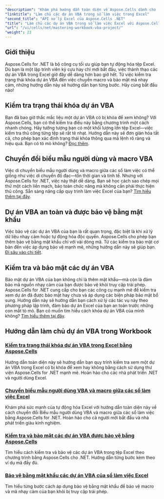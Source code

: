 ```yaml
---
"description": "Khám phá hướng dẫn toàn diện về Aspose.Cells dành cho .NET để nắm vững các thao tác kiểm tra trạng thái khóa dự án VBA trong Excel, chuyển biểu mẫu người dùng và bảo vệ dự án VBA."
"linktitle": "Làm chủ các dự án VBA trong sổ làm việc trong Excel"
"second_title": "API xử lý Excel của Aspose.Cells .NET"
"title": "Làm chủ các dự án VBA trong sổ làm việc Excel với Aspose.Cells"
"url": "/vi/cells/net/mastering-workbook-vba-project/"
"weight": 23
---
```


## Giới thiệu

Aspose.Cells for .NET là bộ công cụ tối ưu giúp bạn tự động hóa tệp Excel. Dù bạn là một lập trình viên kỳ cựu hay chỉ mới bắt đầu, việc thành thạo các dự án VBA trong Excel giờ đây dễ dàng hơn bao giờ hết. Từ việc kiểm tra trạng thái khóa dự án VBA đến việc chuyển macro và bảo mật mã nhạy cảm, những hướng dẫn này sẽ hướng dẫn bạn từng bước. Hãy cùng bắt đầu nào!

## Kiểm tra trạng thái khóa dự án VBA

Bạn đã bao giờ thắc mắc liệu một dự án VBA có bị khóa để xem không? Với Aspose.Cells, bạn có thể kiểm tra điều này bằng chương trình một cách nhanh chóng. Hãy tưởng tượng bạn có một khối lượng lớn tệp Excel—việc kiểm tra thủ công từng tệp sẽ rất tẻ nhạt. Hướng dẫn này sẽ đơn giản hóa tất cả, cho phép bạn xác định trạng thái khóa thông qua mã lệnh rõ ràng và hiệu quả. Bạn có tò mò không? [Đọc thêm](./check-vba-project-lock-status/).

## Chuyển đổi biểu mẫu người dùng và macro VBA

Việc di chuyển biểu mẫu người dùng và macro giữa các sổ làm việc có thể giống như việc di chuyển đồ đạc—tốn thời gian và tinh tế. Nhưng với Aspose.Cells for .NET, việc này thật dễ dàng. Bạn sẽ học cách sao chép mọi thứ một cách liền mạch, bảo toàn chức năng mà không cần phải thực hiện thủ công. Sẵn sàng nâng cấp quy trình làm việc Excel của bạn? [Tìm hiểu thêm tại đây](./transfer-vba-user-form-and-macro/).

## Dự án VBA an toàn và được bảo vệ bằng mật khẩu

Việc bảo vệ các dự án VBA của bạn là rất quan trọng, đặc biệt là khi xử lý dữ liệu nhạy cảm hoặc tự động hóa độc quyền. Aspose.Cells cho phép bạn thêm bảo vệ bằng mật khẩu chỉ với vài dòng mã. Từ các kiểm tra bảo mật cơ bản đến việc áp dụng bảo vệ mạnh mẽ, những hướng dẫn này sẽ giúp bạn. [Đi sâu vào chi tiết](./password-protect-vba-projects/).

## Kiểm tra và bảo mật các dự án VBA

Bảo mật dự án VBA của bạn không chỉ là thêm mật khẩu—mà còn là đảm bảo mã nguồn nhạy cảm của bạn được bảo vệ khỏi truy cập trái phép. Aspose.Cells for .NET cung cấp cho bạn các công cụ mạnh mẽ để kiểm tra xem dự án đã được bảo mật hay chưa và áp dụng các biện pháp bảo mật bổ sung. Hướng dẫn này sẽ hướng dẫn bạn cách xử lý các tác vụ này theo phương pháp lập trình, đảm bảo dự án Excel của bạn an toàn trước những con mắt tò mò. Bạn có muốn tìm hiểu cách khóa dự án VBA của mình không? [Tìm hiểu thêm tại đây](./check-and-secure-vba-projects-is-protected/).

## Hướng dẫn làm chủ dự án VBA trong Workbook
### [Kiểm tra trạng thái khóa dự án VBA trong Excel bằng Aspose.Cells](./check-vba-project-lock-status/)
Hướng dẫn toàn diện này sẽ hướng dẫn bạn quy trình kiểm tra xem một dự án VBA trong Excel có bị khóa để xem hay không bằng cách sử dụng thư viện Aspose.Cells for .NET mạnh mẽ. Hoàn hảo cho các nhà phát triển .NET và người dùng Excel.
### [Chuyển biểu mẫu người dùng VBA và macro giữa các sổ làm việc Excel](./transfer-vba-user-form-and-macro/)
Khám phá sức mạnh của tự động hóa Excel với hướng dẫn toàn diện này về cách chuyển đổi Biểu mẫu người dùng VBA và macro giữa các sổ làm việc bằng Aspose.Cells for .NET. Hoàn hảo cho cả người mới bắt đầu và nhà phát triển giàu kinh nghiệm.
### [Kiểm tra và bảo mật các dự án VBA được bảo vệ bằng Aspose.Cells](./check-and-secure-vba-projects-is-protected/)
Tìm hiểu cách kiểm tra và bảo vệ các dự án VBA trong tệp Excel theo chương trình bằng Aspose.Cells cho .NET. Hướng dẫn từng bước kèm theo ví dụ mã đầy đủ.
### [Bảo vệ bằng mật khẩu các dự án VBA của sổ làm việc Excel](./password-protect-vba-projects/)
Tìm hiểu từng bước cách áp dụng bảo vệ bằng mật khẩu để bảo vệ macro và mã nhạy cảm của bạn khỏi bị truy cập trái phép.